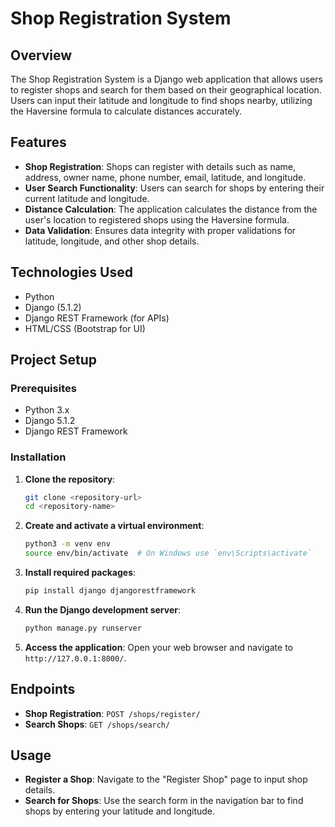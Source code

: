 # Shop Registration System

## Overview

The Shop Registration System is a Django web application that allows users to register shops and search for them based on their geographical location. Users can input their latitude and longitude to find shops nearby, utilizing the Haversine formula to calculate distances accurately.

## Features

- **Shop Registration**: Shops can register with details such as name, address, owner name, phone number, email, latitude, and longitude.
- **User Search Functionality**: Users can search for shops by entering their current latitude and longitude.
- **Distance Calculation**: The application calculates the distance from the user's location to registered shops using the Haversine formula.
- **Data Validation**: Ensures data integrity with proper validations for latitude, longitude, and other shop details.

## Technologies Used

- Python
- Django (5.1.2)
- Django REST Framework (for APIs)
- HTML/CSS (Bootstrap for UI)

## Project Setup

### Prerequisites

- Python 3.x
- Django 5.1.2
- Django REST Framework

### Installation

1. **Clone the repository**:
    ```bash
    git clone <repository-url>
    cd <repository-name>
    ```

2. **Create and activate a virtual environment**:
    ```bash
    python3 -m venv env
    source env/bin/activate  # On Windows use `env\Scripts\activate`
    ```

3. **Install required packages**:
    ```bash
    pip install django djangorestframework
    ```

4. **Run the Django development server**:
    ```bash
    python manage.py runserver
    ```

5. **Access the application**: Open your web browser and navigate to `http://127.0.0.1:8000/`.

## Endpoints

- **Shop Registration**: `POST /shops/register/`
- **Search Shops**: `GET /shops/search/`

## Usage

- **Register a Shop**: Navigate to the "Register Shop" page to input shop details.
- **Search for Shops**: Use the search form in the navigation bar to find shops by entering your latitude and longitude.

